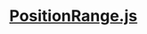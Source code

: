 

<!-- Start services/PositionRange.js -->

# [PositionRange.js](PositionRange.js)

<!-- End services/PositionRange.js -->

